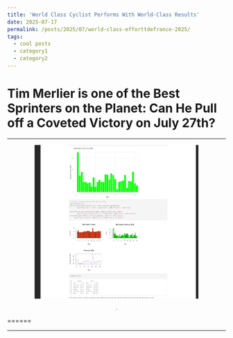 ```yaml
---
title: 'World Class Cyclist Performs With World-Class Results'
date: 2025-07-17
permalink: /posts/2025/07/world-class-efforttdefrance-2025/
tags:
  - cool posts
  - category1
  - category2
---
```



# Tim Merlier is one of the Best Sprinters on the Planet: Can He Pull off a Coveted Victory on July 27th?
---


<div style="text-align:center;">
  <img src="/images/Elevation-by-mile.png" style="width:75%;" alt="Tim Merlier's elevation changes in the 12th stage of the 2025 Tour De France.">
  <p style="text-align:center; font-size:80%;">.</p>
</div>

======

------
